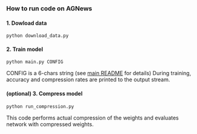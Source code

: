 ### How to run code on AGNews

#### 1. Dowload data
```(bash)
python download_data.py
```

#### 2. Train model
```(bash)
python main.py CONFIG
```
CONFIG is a 6-chars string (see [main README](https://github.com/ars-ashuha/variational-dropout-rnn/blob/EMNLP_clean/README.md) for details)
During training, accuracy and compression rates are printed to the output stream.

#### (optional) 3. Compress model
```(bash)
python run_compression.py
```
This code performs actual compression of the weights and evaluates network with compressed weights.  
